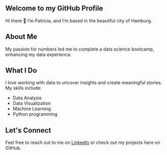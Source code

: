 ## Welcome to my GitHub Profile

Hi there 👋 I’m Patricia, and I’m based in the beautiful city of Hamburg.

## About Me
My passion for numbers led me to complete a data science bootcamp, enhancing my data experience.

## What I Do
I love working with data to uncover insights and create meaningful stories. My skills include:

- Data Analysis
- Data Visualization
- Machine Learning
- Python programming

## Let's Connect
Feel free to reach out to me on [LinkedIn](https://www.linkedin.com/in/patricia-sewing) or check out my projects here on GitHub.





<!--
**PatriciaMaureen/PatriciaMaureen** is a ✨ _special_ ✨ repository because its `README.md` (this file) appears on your GitHub profile.

Here are some ideas to get you started:

- 🔭 I’m currently working on ...
- 🌱 I’m currently learning ...
- 👯 I’m looking to collaborate on ...
- 🤔 I’m looking for help with ...
- 💬 Ask me about ...
- 📫 How to reach me: ...
- 😄 Pronouns: ...
- ⚡ Fun fact: ...
-->



